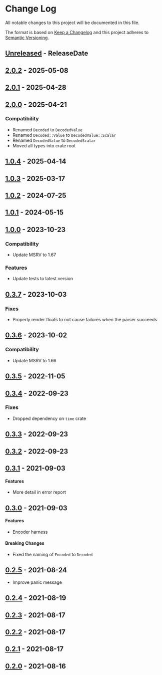 # Change Log
All notable changes to this project will be documented in this file.

The format is based on [Keep a Changelog](http://keepachangelog.com/)
and this project adheres to [Semantic Versioning](http://semver.org/).

<!-- next-header -->
## [Unreleased] - ReleaseDate

## [2.0.2] - 2025-05-08

## [2.0.1] - 2025-04-28

## [2.0.0] - 2025-04-21

### Compatibility

- Renamed `Decoded` to `DecodedValue`
- Renamed `Decoded::Value` to `DecodedValue::Scalar`
- Renamed `DecodedValue` to `DecodedScalar`
- Moved all types into crate root

## [1.0.4] - 2025-04-14

## [1.0.3] - 2025-03-17

## [1.0.2] - 2024-07-25

## [1.0.1] - 2024-05-15

## [1.0.0] - 2023-10-23

### Compatibility

- Update MSRV to 1.67

### Features

- Update tests to latest version

## [0.3.7] - 2023-10-03

### Fixes

- Properly render floats to not cause failures when the parser succeeds

## [0.3.6] - 2023-10-02

### Compatibility

- Update MSRV to 1.66

## [0.3.5] - 2022-11-05

## [0.3.4] - 2022-09-23

### Fixes

- Dropped dependency on `time` crate

## [0.3.3] - 2022-09-23

## [0.3.2] - 2022-09-23

## [0.3.1] - 2021-09-03

#### Features

- More detail in error report

## [0.3.0] - 2021-09-03

#### Features

- Encoder harness

#### Breaking Changes

- Fixed the naming of `Encoded` to `Decoded`

## [0.2.5] - 2021-08-24

- Improve panic message

## [0.2.4] - 2021-08-19

## [0.2.3] - 2021-08-17

## [0.2.2] - 2021-08-17

## [0.2.1] - 2021-08-17

## [0.2.0] - 2021-08-16

<!-- next-url -->
[Unreleased]: https://github.com/epage/git-stack/compare/toml-test-v2.0.2...HEAD
[2.0.2]: https://github.com/epage/git-stack/compare/toml-test-v2.0.1...toml-test-v2.0.2
[2.0.1]: https://github.com/epage/git-stack/compare/toml-test-v2.0.0...toml-test-v2.0.1
[2.0.0]: https://github.com/epage/git-stack/compare/v1.0.4...toml-test-v2.0.0
[1.0.4]: https://github.com/epage/git-stack/compare/v1.0.3...v1.0.4
[1.0.3]: https://github.com/epage/git-stack/compare/v1.0.2...v1.0.3
[1.0.2]: https://github.com/epage/git-stack/compare/v1.0.1...v1.0.2
[1.0.1]: https://github.com/epage/git-stack/compare/v1.0.0...v1.0.1
[1.0.0]: https://github.com/epage/git-stack/compare/v0.3.7...v1.0.0
[0.3.7]: https://github.com/epage/git-stack/compare/v0.3.6...v0.3.7
[0.3.6]: https://github.com/epage/git-stack/compare/v0.3.5...v0.3.6
[0.3.5]: https://github.com/epage/git-stack/compare/v0.3.4...v0.3.5
[0.3.4]: https://github.com/epage/git-stack/compare/v0.3.3...v0.3.4
[0.3.3]: https://github.com/epage/git-stack/compare/v0.3.2...v0.3.3
[0.3.2]: https://github.com/epage/git-stack/compare/v0.3.1...v0.3.2
[0.3.1]: https://github.com/epage/git-stack/compare/v0.3.0...v0.3.1
[0.3.0]: https://github.com/epage/git-stack/compare/v0.2.5...v0.3.0
[0.2.5]: https://github.com/epage/git-stack/compare/v0.2.4...v0.2.5
[0.2.4]: https://github.com/epage/git-stack/compare/v0.2.3...v0.2.4
[0.2.3]: https://github.com/epage/git-stack/compare/v0.2.2...v0.2.3
[0.2.2]: https://github.com/epage/git-stack/compare/v0.2.1...v0.2.2
[0.2.1]: https://github.com/epage/git-stack/compare/v0.2.0...v0.2.1
[0.2.0]: https://github.com/epage/git-stack/compare/6b3acf93509758...v0.2.0
